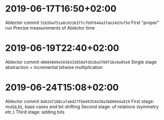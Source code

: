 # 2019-06-17T16:50+02:00
Ablector commit `51b59af51a8c0316377cfb9f644a37ab24d7ef5d`
First "proper" run
Precise measurements of Ablector time
# 2019-06-19T22:40+02:00
Ablector commit `d0604899e5036d33658dfdb10a3789716c6e05e9`
Single stage abstraction + incremental bitwise multiplication
# 2019-06-24T15:08+02:00
Ablector commit `8d82df188cafabd27fbb4935d430a3b809d4a819`
First stage: mul(a,b), base cases and bit shifting
Second stage: uf relations (symmetry etc.)
Third stage: adding bits